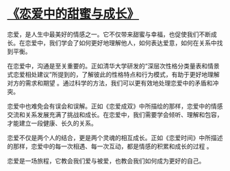 # [《恋爱中的甜蜜与成长》](https://keepo.io/51blw)
恋爱，是人生中最美好的情感之一。它不仅带来甜蜜与幸福，也促使我们不断成长。在恋爱中，我们学会了如何更好地理解他人，如何表达爱意，如何在关系中找到平衡。

在恋爱中，沟通是至关重要的。正如清华大学研发的“深层次性格分类量表和情景式恋爱相处建议”所提到的，了解彼此的性格特点和行为模式，有助于更好地理解对方的需求和期望
。通过科学的方法，我们可以更有效地处理恋爱中的矛盾和冲突。

恋爱中也难免会有误会和误解。正如《恋爱成双》中所描绘的那样，恋爱中的情感交流和关系发展充满了挑战和成长。在恋爱中，我们需要学会倾听、理解和包容，才能建立一段健康、长久的关系。

恋爱不仅是两个人的结合，更是两个灵魂的相互成长。正如《恋爱时间》中所描述的那样，恋爱中的每一次相遇、每一次互动，都是情感的积累和成长的过程
。

恋爱是一场旅程，它教会我们爱与被爱，也教会我们如何成为更好的自己。


